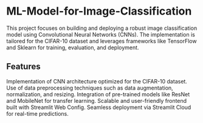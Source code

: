 # ML-Model-for-Image-Classification
This project focuses on building and deploying a robust image classification model using Convolutional Neural Networks (CNNs). The implementation is tailored for the CIFAR-10 dataset and leverages frameworks like TensorFlow and Sklearn for training, evaluation, and deployment.

## Features
Implementation of CNN architecture optimized for the CIFAR-10 dataset.
Use of data preprocessing techniques such as data augmentation, normalization, and resizing.
Integration of pre-trained models like ResNet and MobileNet for transfer learning.
Scalable and user-friendly frontend built with Streamlit Web Config.
Seamless deployment via Streamlit Cloud for real-time predictions.
